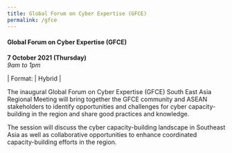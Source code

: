 ```yaml
---
title: Global Forum on Cyber Expertise (GFCE)
permalink: /gfce
---
```

#### Global Forum on Cyber Expertise (GFCE)

**7 October 2021 (Thursday)**  
*9am to 1pm*

| Format:     | Hybrid     |

The inaugural Global Forum on Cyber Expertise (GFCE) South East Asia Regional Meeting will bring together the GFCE community and ASEAN stakeholders to identify opportunities and challenges for cyber capacity-building in the region and share good practices and knowledge.

The session will discuss the cyber capacity-building landscape in Southeast Asia as well as collaborative opportunities to enhance coordinated capacity-building efforts in the region.